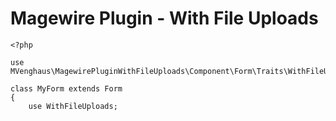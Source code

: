 # Magewire Plugin - With File Uploads

```
<?php

use MVenghaus\MagewirePluginWithFileUploads\Component\Form\Traits\WithFileUploads;

class MyForm extends Form
{
    use WithFileUploads;
```
